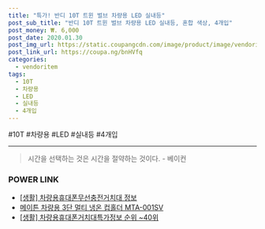 ```yaml
--- 
title: "특가! 반디 10T 트윈 벌브 차량용 LED 실내등" 
post_sub_title: "반디 10T 트윈 벌브 차량용 LED 실내등, 혼합 색상, 4개입" 
post_money: ₩. 6,000 
post_date: 2020.01.30 
post_img_url: https://static.coupangcdn.com/image/product/image/vendoritem/2019/01/09/3110045703/eac02fed-522d-48ca-833b-0113dcccd326.jpg 
post_link_url: https://coupa.ng/bnHVfq 
categories: 
  - vendoritem 
tags: 
  - 10T 
  - 차량용 
  - LED 
  - 실내등 
  - 4개입 
--- 
```

  #10T #차량용 #LED #실내등 #4개입 
<hr> 

> 시간을 선택하는 것은 시간을 절약하는 것이다. - 베이컨 


### POWER LINK

* <a href="https://blog.naver.com/sakai111/221763859233" target="_blank"> [생활] 차량용휴대폰무선충전거치대 정보 </a>
* <a href="https://blog.naver.com/santokki14/221787274024" target="_blank">메이튼 차량용 3단 멀티 냉온 컵홀더 MTA-001SV</a>
* <a href="https://blog.naver.com/fasyy4321/221773775974" target="_blank"> [생활] 차량용휴대폰거치대특가정보 순위 ~40위</a>

